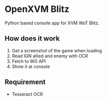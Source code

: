 # OpenXVM Blitz
Python based console app for XVM WoT Blitz.

## How does it work
1. Get a screenshot of the game when loading
2. Read IGN allied and enemy with OCR
3. Fetch to WG API
4. Show it at console

## Requirement

- Tesseract OCR
